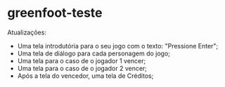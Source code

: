 # greenfoot-teste

Atualizações:
- Uma tela introdutória para o seu jogo com o texto: "Pressione Enter";
- Uma tela de diálogo para cada personagem do jogo;
- Uma tela para o caso de o jogador 1 vencer;
- Uma tela para o caso de o jogador 2 vencer;
- Após a tela do vencedor, uma tela de Créditos;
